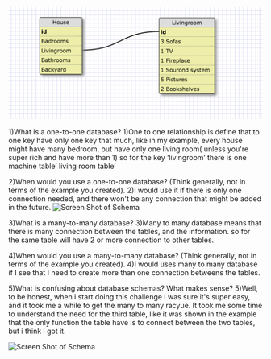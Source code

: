 ![Screen Shot of Schema](more-schemas1.png)

1)What is a one-to-one database?
1)One to one relationship is define that to one key have only one key that much, like in my example, every house might have many bedroom, but have only one living room( unless you're super rich and have more than 1) so for the key ‘livingroom’ there is one machine table’ living room table’

2)When would you use a one-to-one database? (Think generally, not in terms of the example you created).
2)I would use it if there is only one connection needed, and there won't be any connection that might be added in the future.
![Screen Shot of Schema](imgs/more-schemas2.png)

3)What is a many-to-many database?
3)Many to many database means that there is many connection between the tables, and the information. so for the same table will have 2 or more connection to other tables.

4)When would you use a many-to-many database? (Think generally, not in terms of the example you created).
4)I would uses many to many database if I see that I need to create more than one connection betweens the tables.

5)What is confusing about database schemas? What makes sense?
5)Well, to be honest, when i start doing this challenge i was sure it's super easy, and it took me a while to get the many to many racyue. It took me some time to understand the need for the third table, like it was shown in the example that the only function the table have is to connect between the two tables, but i think i got it. 

![Screen Shot of Schema](mgs/more-schemas3.png)